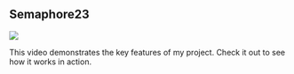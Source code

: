 ## Semaphore23

<!-- ![GIF Demo](assets/demo.gif) -->
![](https://github.com/Kousthubshetty/semaphore23/blob/main/assets/demo1.gif)

<!-- <img alt="color picker" src="https://github.com/Kousthubshetty/semaphore23/blob/main/assets/demo1.gif" /> -->

This video demonstrates the key features of my project. Check it out to see how it works in action.

